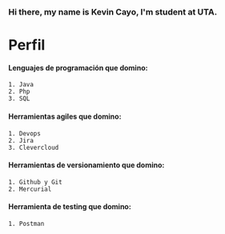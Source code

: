 ### Hi there, my name is Kevin Cayo, I'm student at UTA.
# Perfil
#### Lenguajes de programación que domino:
    1. Java
    2. Php
    3. SQL
#### Herramientas agiles que domino:
    1. Devops
    2. Jira
    3. Clevercloud
#### Herramientas de versionamiento que domino:
    1. Github y Git
    2. Mercurial
#### Herramienta de testing que domino:
    1. Postman
